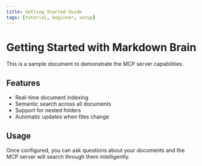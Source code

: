 ```yaml
---
title: Getting Started Guide
tags: [tutorial, beginner, setup]
---
```


# Getting Started with Markdown Brain

This is a sample document to demonstrate the MCP server capabilities.

## Features

- Real-time document indexing
- Semantic search across all documents
- Support for nested folders
- Automatic updates when files change

## Usage

Once configured, you can ask questions about your documents and the MCP server will search through them intelligently.
